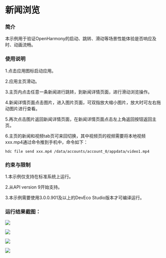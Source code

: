 # 新闻浏览

### 简介

本示例用于验证OpenHarmony的启动、跳转、滑动等场景性能体验是否响应及时、动画流畅。

### 使用说明

1.点击应用图标启动应用。

2.应用主页滑动。

3.主页内点击任意一条新闻进行跳转，到新闻详情页面，进行滑动浏览操作。

4.新闻详情页面点击图片，进入图片页面，可双指放大缩小图片，放大时可左右拖动图片进行查看。

5.再次点击图片返回新闻详情页面，在新闻详情页面点击左上角返回按钮返回主页。

6.主页的新闻和视频tab页可来回切换，其中视频页的视频需要将本地视频xxx.mp4通过命令推到手机中，命令如下：
  ```
  hdc file send xxx.mp4 /data/accounts/account_0/appdata/video1.mp4 
  ```

### 约束与限制

1.本示例仅支持在标准系统上运行。

2.从API version 9开始支持。

3.本示例需要使用3.0.0.901及以上的DevEco Studio版本才可编译运行。

### 运行结果截图：

![](screenshot/Screenshot_1.jpg)

![](screenshot/Screenshot_2.jpg)

![](screenshot/Screenshot_3.jpg)

![](screenshot/Screenshot_4.jpg)
